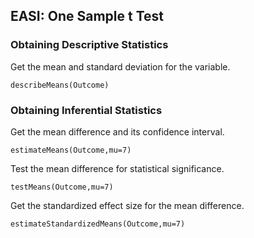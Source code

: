 
## EASI: One Sample t Test

### Obtaining Descriptive Statistics

Get the mean and standard deviation for the variable.

```{r}
describeMeans(Outcome)
```

### Obtaining Inferential Statistics

Get the mean difference and its confidence interval.

```{r}
estimateMeans(Outcome,mu=7)
```

Test the mean difference for statistical significance.

```{r}
testMeans(Outcome,mu=7)
```

Get the standardized effect size for the mean difference.

```{r}
estimateStandardizedMeans(Outcome,mu=7)
```

